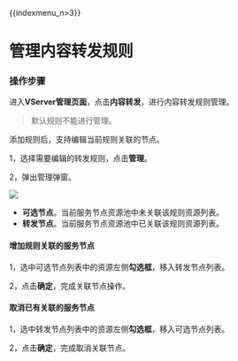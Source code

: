 {{indexmenu_n>3}}

# 管理内容转发规则

### 操作步骤

进入**VServer管理页面**，点击**内容转发**，进行内容转发规则管理。

> 默认规则不能进行管理。


添加规则后，支持编辑当前规则关联的节点。

1，选择需要编辑的转发规则，点击**管理**。

2，弹出管理弹窗。


![](https://static.ucloud.cn/959493761c60402485d18b555c4e70a0.png)


* **可选节点**。当前服务节点资源池中未关联该规则资源列表。
* **转发节点**。当前服务节点资源池中已关联该规则资源列表。

#### 增加规则关联的服务节点

1，选中可选节点列表中的资源左侧**勾选框**，移入转发节点列表。

2，点击**确定**，完成关联节点操作。

#### 取消已有关联的服务节点

1，选中转发节点列表中的资源左侧**勾选框**，移入可选节点列表。

2，点击**确定**，完成取消关联节点。

